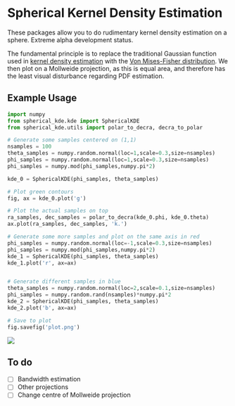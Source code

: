 Spherical Kernel Density Estimation
===================================

These packages allow you to do rudimentary kernel density estimation on a
sphere. Extreme alpha development status.

The fundamental principle is to replace the traditional Gaussian function used
in 
[kernel density estimation](https://en.wikipedia.org/wiki/Kernel_density_estimation)
with the
[Von Mises-Fisher distribution](https://en.wikipedia.org/wiki/Von_Mises-Fisher_distribution).
We then plot on a Mollweide projection, as this is equal area, and therefore
has the least visual disturbance regarding PDF estimation.

Example Usage
-------------

```python
import numpy
from spherical_kde.kde import SphericalKDE
from spherical_kde.utils import polar_to_decra, decra_to_polar

# Generate some samples centered on (1,1)
nsamples = 100
theta_samples = numpy.random.normal(loc=1,scale=0.3,size=nsamples)
phi_samples = numpy.random.normal(loc=1,scale=0.3,size=nsamples)
phi_samples = numpy.mod(phi_samples,numpy.pi*2)

kde_0 = SphericalKDE(phi_samples, theta_samples)

# Plot green contours
fig, ax = kde_0.plot('g')

# Plot the actual samples on top
ra_samples, dec_samples = polar_to_decra(kde_0.phi, kde_0.theta)
ax.plot(ra_samples, dec_samples, 'k.')

# Generate some more samples and plot on the same axis in red
phi_samples = numpy.random.normal(loc=-1,scale=0.3,size=nsamples)
phi_samples = numpy.mod(phi_samples,numpy.pi*2)
kde_1 = SphericalKDE(phi_samples, theta_samples)
kde_1.plot('r', ax=ax)


# Generate different samples in blue
theta_samples = numpy.random.normal(loc=2,scale=0.1,size=nsamples)
phi_samples = numpy.random.rand(nsamples)*numpy.pi*2
kde_2 = SphericalKDE(phi_samples, theta_samples)
kde_2.plot('b', ax=ax)

# Save to plot
fig.savefig('plot.png')

```
![](https://raw.github.com/williamjameshandley/spherical_kde/master/plot.png)

To do
-----
* [ ] Bandwidth estimation
* [ ] Other projections
* [ ] Change centre of Mollweide projection
